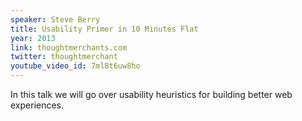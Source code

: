 ```yaml
---
speaker: Steve Berry
title: Usability Primer in 10 Minutes Flat
year: 2013
link: thoughtmerchants.com
twitter: thoughtmerchant
youtube_video_id: 7ml8t6uw8ho
---
```


In this talk we will go over usability heuristics for building better web experiences.
